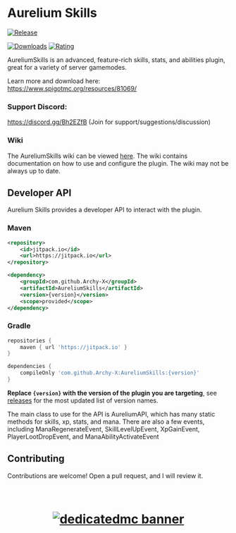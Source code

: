 # Aurelium Skills
[![Release](https://jitpack.io/v/Archy-X/AureliumSkills.svg?style=flat-square)](https://jitpack.io/#Archy-X/AureliumSkills)

[![Downloads](https://badges.spiget.org/resources/downloads/Downloads-blue-81069.svg)](https://www.spigotmc.org/resources/81069/)
[![Rating](https://badges.spiget.org/resources/rating/Rating-blue-81069.svg)](https://www.spigotmc.org/resources/81069/)

AureliumSkills is an advanced, feature-rich skills, stats, and abilities plugin, great for a variety of server gamemodes.

Learn more and download here: https://www.spigotmc.org/resources/81069/

### Support Discord:

https://discord.gg/Bh2EZfB (Join for support/suggestions/discussion)

### Wiki
The AureliumSkills wiki can be viewed [here](https://wiki.aurelium.dev/skills).
The wiki contains documentation on how to use and configure the plugin. The wiki may not be always up to date.

## Developer API

Aurelium Skills provides a developer API to interact with the plugin.

### Maven
```xml
<repository>
    <id>jitpack.io</id>
    <url>https://jitpack.io</url>
</repository>

<dependency>
    <groupId>com.github.Archy-X</groupId>
    <artifactId>AureliumSkills</artifactId>
    <version>{version}</version>
    <scope>provided</scope>
</dependency>
```

### Gradle
```gradle
repositories {
    maven { url 'https://jitpack.io' }
}

dependencies {
    compileOnly 'com.github.Archy-X:AureliumSkills:{version}'
}
```
**Replace `{version}` with the version of the plugin you are targeting**, see [releases](https://github.com/Archy-X/AureliumSkills/releases) for the most updated list of version names.

The main class to use for the API is AureliumAPI, which has many static methods for skills, xp, stats, and mana.
There are also a few events, including ManaRegenerateEvent, SkillLevelUpEvent, XpGainEvent, PlayerLootDropEvent, and ManaAbilityActivateEvent

## Contributing
Contributions are welcome! Open a pull request, and I will review it.

<h1 align="center">
  <br>
    <a href="https://dedimc.promo/Archy" target="_blank">
      <img src="https://i.imgur.com/x3IWw7h.png" alt="dedicatedmc banner">
    </a>
  <br>
</h1>
